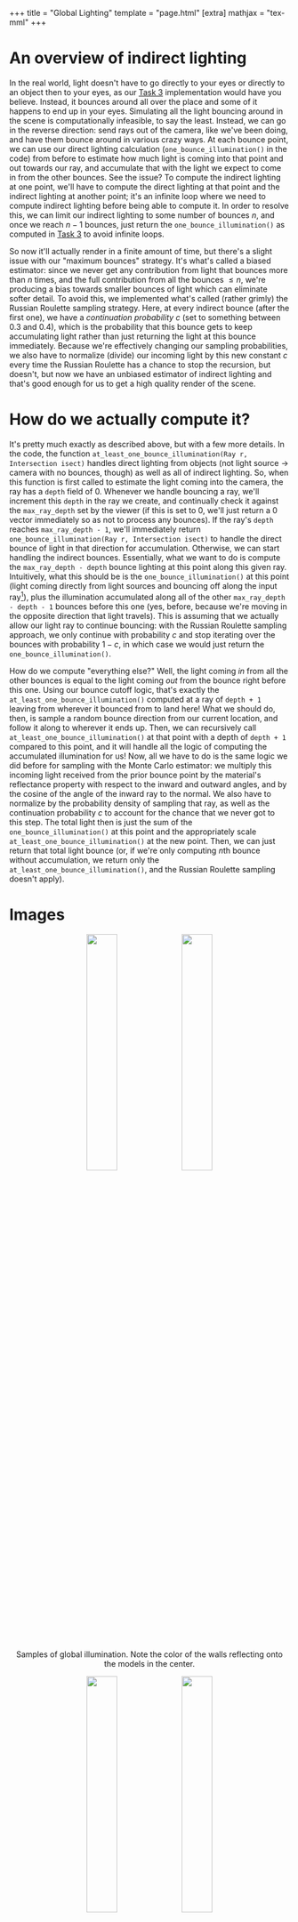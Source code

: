 +++
title = "Global Lighting"
template = "page.html"
[extra]
mathjax = "tex-mml"
+++
# An overview of indirect lighting
In the real world, light doesn't have to go directly to your eyes or directly to an object then to your eyes, as our [Task 3]({{site.baseurl}}/pathtracer/task3) implementation would have you believe. 
Instead, it bounces around all over the place and some of it happens to end up in your eyes.
Simulating all the light bouncing around in the scene is computationally infeasible, to say the least.
Instead, we can go in the reverse direction: send rays out of the camera, like we've been doing, and have them bounce around in various crazy ways.
At each bounce point, we can use our direct lighting calculation (`one_bounce_illumination()` in the code) from before to estimate how much light is coming into that point and out towards our ray, and accumulate that with the light we expect to come in from the other bounces. See the issue? To compute the indirect lighting at one point, we'll have to compute the direct lighting at that point and the indirect lighting at another point; it's an infinite loop where we need to compute indirect lighting before being able to compute it. In order to resolve this, we can limit our indirect lighting to some number of bounces $n$, and once we reach $n-1$ bounces, just return the `one_bounce_illumination()` as computed in [Task 3](../hw3/task3) to avoid infinite loops.

So now it'll actually render in a finite amount of time, but there's a slight issue with our "maximum bounces" strategy.
It's what's called a biased estimator: since we never get any contribution from light that bounces more than $n$ times, and the full contribution from all the bounces $\le n$, we're producing a bias towards smaller bounces of light which can eliminate softer detail.
To avoid this, we implemented what's called (rather grimly) the Russian Roulette sampling strategy.
Here, at every indirect bounce (after the first one), we have a *continuation probability* $c$ (set to something between $0.3$ and $0.4$), which is the probability that this bounce gets to keep accumulating light rather than just returning the light at this bounce immediately.
Because we're effectively changing our sampling probabilities, we also have to normalize (divide) our incoming light by this new constant $c$ every time the Russian Roulette has a chance to stop the recursion, but doesn't, but now we have an unbiased estimator of indirect lighting and that's good enough for us to get a high quality render of the scene.

# How do we actually compute it?
It's pretty much exactly as described above, but with a few more details.
In the code, the function `at_least_one_bounce_illumination(Ray r, Intersection isect)` handles direct lighting from objects (not light source -> camera with no bounces, though) as well as all of indirect lighting.
So, when this function is first called to estimate the light coming into the camera, the ray has a `depth` field of 0.
Whenever we handle bouncing a ray, we'll increment this `depth` in the ray we create, and continually check it against the `max_ray_depth` set by the viewer (if this is set to 0, we'll just return a 0 vector immediately so as not to process any bounces).
If the ray's `depth` reaches `max_ray_depth - 1`, we'll immediately return `one_bounce_illumination(Ray r, Intersection isect)` to handle the direct bounce of light in that direction for accumulation.
Otherwise, we can start handling the indirect bounces.
Essentially, what we want to do is compute the `max_ray_depth - depth` bounce lighting at this point along this given ray.
Intuitively, what this should be is the `one_bounce_illumination()` at this point (light coming directly from light sources and bouncing off along the input ray[^1]), plus the illumination accumulated along all of the other `max_ray_depth - depth - 1` bounces before this one (yes, before, because we're moving in the opposite direction that light travels).
This is assuming that we actually allow our light ray to continue bouncing: with the Russian Roulette sampling approach, we only continue with probability $c$ and stop iterating over the bounces with probability $1-c$, in which case we would just return the `one_bounce_illumination()`.

How do we compute "everything else?"
Well, the light coming *in* from all the other bounces is equal to the light coming *out* from the bounce right before this one.
Using our bounce cutoff logic, that's exactly the `at_least_one_bounce_illumination()` computed at a ray of `depth + 1` leaving from wherever it bounced from to land here!
What we should do, then, is sample a random bounce direction from our current location, and follow it along to wherever it ends up.
Then, we can recursively call `at_least_one_bounce_illumination()` at that point with a depth of `depth + 1` compared to this point, and it will handle all the logic of computing the accumulated illumination for us!
Now, all we have to do is the same logic we did before for sampling with the Monte Carlo estimator: we multiply this incoming light received from the prior bounce point by the material's reflectance property with respect to the inward and outward angles, and by the cosine of the angle of the inward ray to the normal. 
We also have to normalize by the probability density of sampling that ray, as well as the continuation probability *c* to account for the chance that we never got to this step.
The total light then is just the sum of the `one_bounce_illumination()` at this point and the appropriately scale `at_least_one_bounce_illumination()` at the new point.
Then, we can just return that total light bounce (or, if we're only computing $n$th bounce without accumulation, we return only the `at_least_one_bounce_illumination()`, and the Russian Roulette sampling doesn't apply). 

# Images

<p style="text-align:center">
<img src="./spheres_demo.png" style="width:33%">
<img src="./bunny_accum_5.png" style="width:33%">
<br>
Samples of global illumination. Note the color of the walls reflecting onto the models in the center.
</p>

<p style="text-align:center">
<img src="./bunny_direct_only.png" style="width:33%">
<img src="./bunny_indirect_only.png" style="width:33%">
<br>
The bunny with direct lighting only and indirect lighting only.
</p>

<p style="text-align:center">
<img src="./bunny_accum_0.png" style="width:15%">
<img src="./bunny_accum_1.png" style="width:15%">
<img src="./bunny_accum_2.png" style="width:15%">
<img src="./bunny_accum_3.png" style="width:15%">
<img src="./bunny_accum_4.png" style="width:15%">
<img src="./bunny_accum_5.png" style="width:15%">
<br>
Samples of accumulated bunny renders. Notice how each image is progressively brighter and shows more reflected detail.
</p>

<p style="text-align:center">
<img src="./bunny_noAccum_0.png" style="width:15%">
<img src="./bunny_noAccum_1.png" style="width:15%">
<img src="./bunny_noAccum_2.png" style="width:15%">
<img src="./bunny_noAccum_3.png" style="width:15%">
<img src="./bunny_sample_rate_1024.png" style="width:15%">
<img src="./bunny_noAccum_5.png" style="width:15%">
<br>
Samples of each light bounce in the bunny renders. Notice how each image is progressively darker and shows reflected details. 
</p>

<p style="text-align:center">
<img src="./bunny_rr_0.png" style="width:13%">
<img src="./bunny_rr_1.png" style="width:13%">
<img src="./bunny_rr_2.png" style="width:13%">
<img src="./bunny_rr_3.png" style="width:13%">
<img src="./bunny_rr_4.png" style="width:13%">
<img src="./bunny_rr_5.png" style="width:13%">
<img src="./bunny_rr_100.png" style="width:13%">
<br>
Samples of russian roulette rendering at the given depths: 0, 1, 2, 3, 4, 5, and 100.
</p>

<p style="text-align:center">
<img src="./bunny_sample_rate_1.png" style="width:13%">
<img src="./bunny_sample_rate_2.png" style="width:13%">
<img src="./bunny_sample_rate_4.png" style="width:13%">
<img src="./bunny_sample_rate_8.png" style="width:13%">
<img src="./bunny_sample_rate_16.png" style="width:13%">
<img src="./bunny_sample_rate_64.png" style="width:13%">
<img src="./bunny_accum_5.png" style="width:13%">
<br>
Samples of the bunny rendered at the given sample rates: 1, 2, 4, 8, 16, 64 and 1024. Notice how the noise gets reduced as the sample rate increases.
</p>



## Footnotes
[^1]: To be precise, the ray is actually pointing in the opposite direction of the direction the light is bouncing, which is something we have to account for in the implementation, but is not that important conceptually. 
